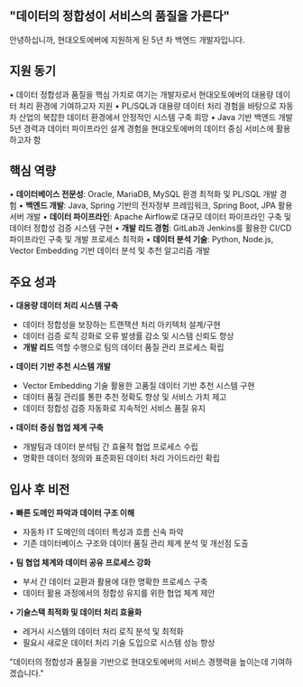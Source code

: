 ## "데이터의 정합성이 서비스의 품질을 가른다"

안녕하십니까, 현대오토에버에 지원하게 된 5년 차 백엔드 개발자입니다.

## 지원 동기

• 데이터 정합성과 품질을 핵심 가치로 여기는 개발자로서 현대오토에버의 대용량 데이터 처리 환경에 기여하고자 지원 • PL/SQL과 대용량 데이터 처리 경험을 바탕으로 자동차 산업의 복잡한 데이터 환경에서 안정적인 시스템 구축 희망 • Java 기반 백엔드 개발 5년 경력과 데이터 파이프라인 설계 경험을 현대오토에버의 데이터 중심 서비스에 활용하고자 함

## 핵심 역량

• **데이터베이스 전문성**: Oracle, MariaDB, MySQL 환경 최적화 및 PL/SQL 개발 경험 • **백엔드 개발**: Java, Spring 기반의 전자정부 프레임워크, Spring Boot, JPA 활용 서버 개발 • **데이터 파이프라인**: Apache Airflow로 대규모 데이터 파이프라인 구축 및 데이터 정합성 검증 시스템 구현 • **개발 리드 경험**: GitLab과 Jenkins를 활용한 CI/CD 파이프라인 구축 및 개발 프로세스 최적화 • **데이터 분석 기술**: Python, Node.js, Vector Embedding 기반 데이터 분석 및 추천 알고리즘 개발

## 주요 성과

• **대용량 데이터 처리 시스템 구축**

- 데이터 정합성을 보장하는 트랜잭션 처리 아키텍처 설계/구현
- 데이터 검증 로직 강화로 오류 발생률 감소 및 시스템 신뢰도 향상
- **개발 리드** 역할 수행으로 팀의 데이터 품질 관리 프로세스 확립

• **데이터 기반 추천 시스템 개발**

- Vector Embedding 기술 활용한 고품질 데이터 기반 추천 시스템 구현
- 데이터 품질 관리를 통한 추천 정확도 향상 및 서비스 가치 제고
- 데이터 정합성 검증 자동화로 지속적인 서비스 품질 유지

• **데이터 중심 협업 체계 구축**

- 개발팀과 데이터 분석팀 간 효율적 협업 프로세스 수립
- 명확한 데이터 정의와 표준화된 데이터 처리 가이드라인 확립

## 입사 후 비전

• **빠른 도메인 파악과 데이터 구조 이해**

- 자동차 IT 도메인의 데이터 특성과 흐름 신속 파악
- 기존 데이터베이스 구조와 데이터 품질 관리 체계 분석 및 개선점 도출

• **팀 협업 체계와 데이터 공유 프로세스 강화**

- 부서 간 데이터 교환과 활용에 대한 명확한 프로세스 구축
- 데이터 활용 과정에서의 정합성 유지를 위한 협업 체계 제안

• **기술스택 최적화 및 데이터 처리 효율화**

- 레거시 시스템의 데이터 처리 로직 분석 및 최적화
- 필요시 새로운 데이터 처리 기술 도입으로 시스템 성능 향상

"데이터의 정합성과 품질을 기반으로 현대오토에버의 서비스 경쟁력을 높이는데 기여하겠습니다."